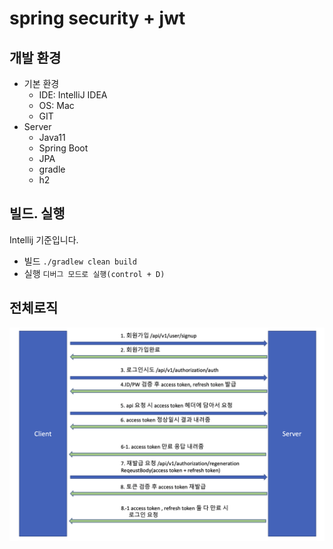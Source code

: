 # spring security + jwt


## 개발 환경
- 기본 환경
    - IDE: IntelliJ IDEA
    - OS: Mac
    - GIT
- Server
    - Java11
    - Spring Boot
    - JPA
    - gradle
    - h2

## 빌드. 실행
Intellij 기준입니다.
- 빌드 ```./gradlew clean build```
- 실행 ```디버그 모드로 실행(control + D)```

## 전체로직
![](./apilogic.png)

